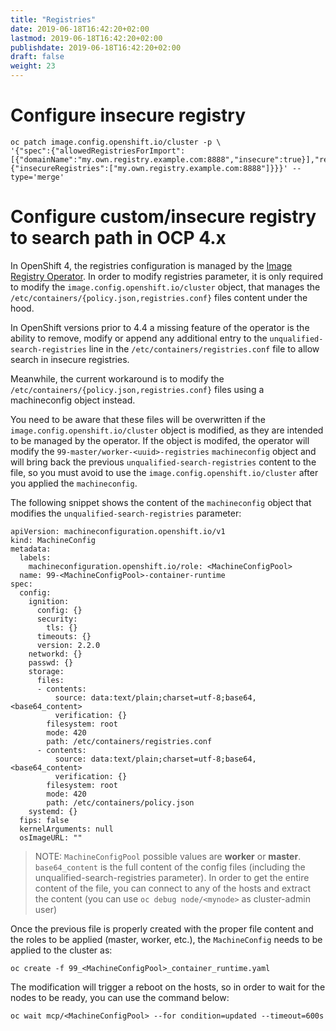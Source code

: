 ```yaml
---
title: "Registries"
date: 2019-06-18T16:42:20+02:00
lastmod: 2019-06-18T16:42:20+02:00
publishdate: 2019-06-18T16:42:20+02:00
draft: false
weight: 23
---
```


# Configure insecure registry

```
oc patch image.config.openshift.io/cluster -p \
'{"spec":{"allowedRegistriesForImport":[{"domainName":"my.own.registry.example.com:8888","insecure":true}],"registrySources":{"insecureRegistries":["my.own.registry.example.com:8888"]}}}' --type='merge'
```

# Configure custom/insecure registry to search path in OCP 4.x

In OpenShift 4, the registries configuration is managed by the [Image Registry Operator](https://docs.openshift.com/container-platform/4.3/registry/configuring-registry-operator.html). In order to modify registries parameter, it is only required to modify the `image.config.openshift.io/cluster` object, that manages  the `/etc/containers/{policy.json,registries.conf}` files content under the hood.

In OpenShift versions prior to 4.4 a missing feature of the operator is the ability to remove, modify or append any additional entry to the `unqualified-search-registries` line in the `/etc/containers/registries.conf` file to allow search in insecure registries.

Meanwhile, the current workaround is to modify the `/etc/containers/{policy.json,registries.conf}` files using a machineconfig object instead.

You need to be aware that these files will be overwritten if the `image.config.openshift.io/cluster` object is modified, as they are intended to be managed by the operator. If the object is modifed, the operator will modify the `99-master/worker-<uuid>-registries` `machineconfig` object and will bring back the previous `unqualified-search-registries` content to the file, so you must avoid to use the `image.config.openshift.io/cluster` after you applied the `machineconfig`.

The following snippet shows the content of the `machineconfig` object that modifies the `unqualified-search-registries` parameter:

```
apiVersion: machineconfiguration.openshift.io/v1
kind: MachineConfig
metadata:
  labels:
    machineconfiguration.openshift.io/role: <MachineConfigPool>
  name: 99-<MachineConfigPool>-container-runtime
spec:
  config:
    ignition:
      config: {}
      security:
        tls: {}
      timeouts: {}
      version: 2.2.0
    networkd: {}
    passwd: {}
    storage:
      files:
      - contents:
          source: data:text/plain;charset=utf-8;base64,<base64_content>
          verification: {}
        filesystem: root
        mode: 420
        path: /etc/containers/registries.conf
      - contents:
          source: data:text/plain;charset=utf-8;base64,<base64_content>
          verification: {}
        filesystem: root
        mode: 420
        path: /etc/containers/policy.json
    systemd: {}
  fips: false
  kernelArguments: null
  osImageURL: ""
```

> NOTE: `MachineConfigPool` possible values are **worker** or **master**.
> `base64_content` is the full content of the config files (including the unqualified-search-registries parameter).
> In order to get the entire content of the file, you can connect to any of the hosts and extract the content (you can use `oc debug node/<mynode>` as cluster-admin user)

Once the previous file is properly created with the proper file content and the roles to be applied (master, worker, etc.), the `MachineConfig` needs to be applied to the cluster as:

```
oc create -f 99_<MachineConfigPool>_container_runtime.yaml
```

The modification will trigger a reboot on the hosts, so in order to wait for the nodes to be ready, you can use the command below:

```
oc wait mcp/<MachineConfigPool> --for condition=updated --timeout=600s
```

